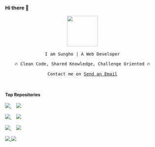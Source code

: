 ### Hi there 👋

<p align="center">
  <img src="https://github.githubassets.com/images/mona-loading-dark.gif" width="100" height="100">
  <br><br>
  <samp>
    I am Sungho | A Web Developer
    <br><br>
    🔥 Clean Code, Shared Knowledge, Challenge Oriented 🔥
    <br><br>
    Contact me on <a href="mailto:dsds550@gmail.com">Send an Email </a>
  </samp>
</p>

 <br>
<!--
| <a href="https://github.com/vvsungho"><img align="center" src="https://github-readme-stats.vercel.app/api?username=vvsungho&show_icons=true&include_all_commits=true&theme=buefy&hide_border=true" alt="vvsungho's github stats" /></a> | <a href="https://github.com/vvsungho"><img align="center" src="https://github-readme-stats.vercel.app/api/top-langs/?username=vvsungho&layout=compact&theme=buefy&hide_border=true" /></a> |
-->
<!-- | ------------- | ------------- | -->

#### Top Repositories

<div>
  <a href="https://github.com/vvsungho/java-lotto-pro">
    <img src="https://github-readme-stats.vercel.app/api/pin/?username=vvsungho&repo=java-lotto-pro" />  
  </a>
    &nbsp;&nbsp;&nbsp;
  <a href="https://github.com/vvsungho/jwp-qna">
    <img src="https://github-readme-stats.vercel.app/api/pin/?username=vvsungho&repo=jwp-qna" />
  </a>
</div>
<br>
<div>
  <a href="https://github.com/vvsungho/atdd-subway-admin">
    <img src="https://github-readme-stats.vercel.app/api/pin/?username=vvsungho&repo=atdd-subway-admin" />
  </a>
  &nbsp;&nbsp;&nbsp;
  <a href="https://github.com/vvsungho/infra-subway-deploy">
    <img src="https://github-readme-stats.vercel.app/api/pin/?username=vvsungho&repo=infra-subway-deploy" />
  </a>
</div>
<br>
<div>
  <a href="https://github.com/vvsungho/atdd-subway-service">
    <img src="https://github-readme-stats.vercel.app/api/pin/?username=vvsungho&repo=atdd-subway-service" />
  </a>
  &nbsp;&nbsp;&nbsp;
   <a href="https://github.com/vvsungho/infra-subway-monitoring">
    <img src="https://github-readme-stats.vercel.app/api/pin/?username=vvsungho&repo=infra-subway-monitoring" />
  </a>
</div>
<br>
<div>
  <a href="https://github.com/vvvsungho/jwp-refactoring">
    <img src="https://github-readme-stats.vercel.app/api/pin/?username=vvsungho&repo=jwp-refactoring" /> 
  </a>
  <a href="https://github.com/vvsungho/infra-subway-performance">
    <img src="https://github-readme-stats.vercel.app/api/pin/?username=vvsungho&repo=infra-subway-performance" /> 
  </a>
</div>
